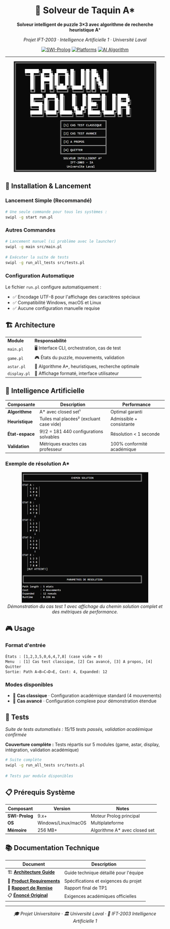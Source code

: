 <div align="center">

# 🧩 Solveur de Taquin A*

**Solveur intelligent de puzzle 3×3 avec algorithme de recherche heuristique A***

*Projet IFT-2003 · Intelligence Artificielle 1 · Université Laval*

[![SWI-Prolog](https://img.shields.io/badge/SWI--Prolog-9.x+-blue?style=flat-square)](https://www.swi-prolog.org/)
[![Platforms](https://img.shields.io/badge/Platform-Windows%20%7C%20Linux%20%7C%20macOS-lightgrey?style=flat-square)]()
[![AI Algorithm](https://img.shields.io/badge/AI-A*%20Search%20%7C%20Misplaced%20Tiles-green?style=flat-square)]()


</div>

---

<div align="center">
<img src="docs/images/menu_principal.png" alt="Menu principal Solveur Taquin" width="450">
</div>

## 🚀 Installation & Lancement

### Lancement Simple (Recommandé)
```bash
# Une seule commande pour tous les systèmes :
swipl -g start run.pl
```

### Autres Commandes
```bash
# Lancement manuel (si problème avec le launcher)
swipl -g main src/main.pl

# Exécuter la suite de tests
swipl -g run_all_tests src/tests.pl
```

### Configuration Automatique
Le fichier `run.pl` configure automatiquement :
- ✅ Encodage UTF-8 pour l'affichage des caractères spéciaux
- ✅ Compatibilité Windows, macOS et Linux
- ✅ Aucune configuration manuelle requise

## 🏗️ Architecture

<table>
<tr><td><strong>Module</strong></td><td><strong>Responsabilité</strong></td></tr>
<tr><td><code>main.pl</code></td><td>🖥️ Interface CLI, orchestration, cas de test</td></tr>
<tr><td><code>game.pl</code></td><td>🎮 États du puzzle, mouvements, validation</td></tr>
<tr><td><code>astar.pl</code></td><td>🧠 Algorithme A*, heuristiques, recherche optimale</td></tr>
<tr><td><code>display.pl</code></td><td>🎨 Affichage formaté, interface utilisateur</td></tr>
</table>


## 🤖 Intelligence Artificielle

| Composante | Description | Performance |
|------------|-------------|-------------|
| **Algorithme** | A* avec closed set¹ | Optimal garanti |
| **Heuristique** | Tuiles mal placées² (excluant case vide) | Admissible + consistante |
| **État-espace** | 9!/2 = 181 440 configurations solvables | Résolution < 1 seconde |
| **Validation** | Métriques exactes cas professeur | 100% conformité académique |

### Exemple de résolution A*

<div align="center">
<img src="docs/images/CasTest1.png" alt="Cas Test 1 - Résolution A*" width="400">
<br><em>Démonstration du cas test 1 avec affichage du chemin solution complet et des métriques de performance.</em>
</div>


## 🎮 Usage

### Format d'entrée
```
États : [1,2,3,5,0,6,4,7,8] (case vide = 0)
Menu  : [1] Cas test classique, [2] Cas avancé, [3] A propos, [4] Quitter
Sortie: Path A→B→C→D→E, Cost: 4, Expanded: 12
```

### Modes disponibles
- 🎯 **Cas classique** · Configuration académique standard (4 mouvements)
- 🚀 **Cas avancé** · Configuration complexe pour démonstration étendue

## 🧪 Tests

*Suite de tests automatisés : 15/15 tests passés, validation académique confirmée*

**Couverture complète :** Tests répartis sur 5 modules (game, astar, display, intégration, validation académique)

```bash
# Suite complète
swipl -g run_all_tests src/tests.pl

# Tests par module disponibles
```

## 📋 Prérequis Système

| Composant | Version | Notes |
|-----------|---------|-------|
| **SWI-Prolog** | 9.x+ | Moteur Prolog principal |
| **OS** | Windows/Linux/macOS | Multiplateforme |
| **Mémoire** | 256 MB+ | Algorithme A* avec closed set |

## 📚 Documentation Technique

| Document | Description |
|----------|-------------|
| 🏗️ [**Architecture Guide**](docs/architecture.md) | Guide technique détaillé pour l'équipe |
| 📄 [**Product Requirements**](docs/prd.md) | Spécifications et exigences du projet |
| 📝 [**Rapport de Remise**](docs/rapport_tp1.md) | Rapport final de TP1 |
| 📋 [**Énoncé Original**](archive/TP1_Enonce_Reformule.md) | Exigences académiques officielles |

---

<div align="center">

*🎓 Projet Universitaire · 🏛️ Université Laval · 🤖 IFT-2003 Intelligence Artificielle 1*

</div>